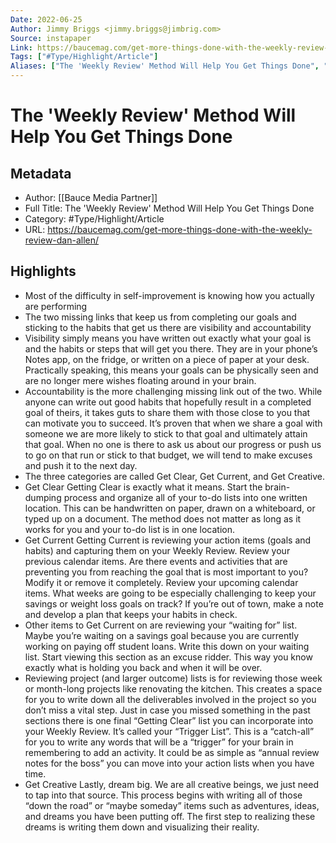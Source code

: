 ```yaml
---
Date: 2022-06-25
Author: Jimmy Briggs <jimmy.briggs@jimbrig.com>
Source: instapaper
Link: https://baucemag.com/get-more-things-done-with-the-weekly-review-dan-allen/
Tags: ["#Type/Highlight/Article"]
Aliases: ["The 'Weekly Review' Method Will Help You Get Things Done", "The 'Weekly Review' Method Will Help You Get Things Done"]
---
```

# The 'Weekly Review' Method Will Help You Get Things Done

## Metadata
- Author: [[Bauce Media Partner]]
- Full Title: The 'Weekly Review' Method Will Help You Get Things Done
- Category: #Type/Highlight/Article
- URL: https://baucemag.com/get-more-things-done-with-the-weekly-review-dan-allen/

## Highlights
- Most of the difficulty in self-improvement is knowing how you actually are performing
- The two missing links that keep us from completing our goals and sticking to the habits that get us there are visibility and accountability
- Visibility simply means you have written out exactly what your goal is and the habits or steps that will get you there. They are in your phone’s Notes app, on the fridge, or written on a piece of paper at your desk. Practically speaking, this means your goals can be physically seen and are no longer mere wishes floating around in your brain.
- Accountability is the more challenging missing link out of the two. While anyone can write out good habits that hopefully result in a completed goal of theirs, it takes guts to share them with those close to you that can motivate you to succeed. It’s proven that when we share a goal with someone we are more likely to stick to that goal and ultimately attain that goal. When no one is there to ask us about our progress or push us to go on that run or stick to that budget, we will tend to make excuses and push it to the next day.
- The three categories are called Get Clear, Get Current, and Get Creative.
- Get Clear
  Getting Clear is exactly what it means. Start the brain-dumping process and organize all of your to-do lists into one written location. This can be handwritten on paper, drawn on a whiteboard, or typed up on a document. The method does not matter as long as it works for you and your to-do list is in one location.
- Get Current
  Getting Current is reviewing your action items (goals and habits) and capturing them on your Weekly Review. Review your previous calendar items. Are there events and activities that are preventing you from reaching the goal that is most important to you? Modify it or remove it completely. Review your upcoming calendar items. What weeks are going to be especially challenging to keep your savings or weight loss goals on track? If you’re out of town, make a note and develop a plan that keeps your habits in check.
- Other items to Get Current on are reviewing your “waiting for” list. Maybe you’re waiting on a savings goal because you are currently working on paying off student loans. Write this down on your waiting list. Start viewing this section as an excuse ridder. This way you know exactly what is holding you back and when it will be over.
- Reviewing project (and larger outcome) lists is for reviewing those week or month-long projects like renovating the kitchen. This creates a space for you to write down all the deliverables involved in the project so you don’t miss a vital step.
  Just in case you missed something in the past sections there is one final “Getting Clear” list you can incorporate into your Weekly Review. It’s called your “Trigger List”. This is a “catch-all” for you to write any words that will be a “trigger” for your brain in remembering to add an activity. It could be as simple as “annual review notes for the boss” you can move into your action lists when you have time.
- Get Creative
  Lastly, dream big. We are all creative beings, we just need to tap into that source. This process begins with writing all of those “down the road” or “maybe someday” items such as adventures, ideas, and dreams you have been putting off. The first step to realizing these dreams is writing them down and visualizing their reality.

